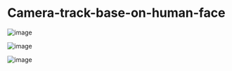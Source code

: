 # Camera-track-base-on-human-face

![image](https://github.com/user-attachments/assets/c62192c4-aaa3-4ad7-8382-8db64a7499d5)

![image](https://github.com/user-attachments/assets/1594de3e-ad64-4378-a215-283ce1b95986)

![image](https://github.com/user-attachments/assets/892fef2c-a331-4322-bb2f-9afcdf8c9b4b)
